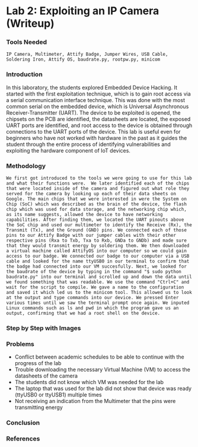 # Lab 2: Exploiting an IP Camera (Writeup)
### Tools Needed
    IP Camera, Multimeter, Attify Badge, Jumper Wires, USB Cable, Soldering Iron, Attify OS, baudrate.py, rootpw.py, minicom 
### Introduction
  In this laboratory, the students explored Embedded Device Hacking. It started with the first exploitation technique, which is to gain root access via a serial communication interface technique. This was done with the most common serial on the embedded device, which is Universal Asynchronous Receiver-Transmitter (UART). The device to be exploited is opened, the chipsets on the PCB are identified, the datasheets are located, the exposed UART ports are identified, and root access to the device is obtained through connections to the UART ports of the device. This lab is useful even for beginners who have not worked with hardware in the past as it guides the student through the entire process of identifying vulnerabilities and exploiting the hardware component of IoT devices.
### Methodology
    We first got introduced to the tools we were going to use for this lab and what their functions were.  We later identified each of the chips that were located inside of the camera and figured out what role they served for the camera by looking up each of their data sheets on Google. The main chips that we were interested in were the System on Chip (SoC) which was described as the brain of the device, the flash chip which was used for data storage, and the networking chip which, as its name suggests, allowed the device to have networking capabilities. After finding them, we located the UART pinouts above the SoC chip and used our multimeter to identify the Receive (Rx), the Transmit (Tx), and the Ground (GND) pins. We connected each of those pins to our Attify Badge with our jumper cables with their other respective pins (Rxa to Txb, Txa to Rxb, GNDa to GNDb) and made sure that they would transmit energy by soldering them. We then downloaded a virtual machine called AttifyOS into our computer so we could gain access to our badge. We connected our badge to our computer via a USB cable and looked for the name ttyUSB0 in our terminal to confirm that the badge had connected into our VM succesfully. Next, we looked for the baudrate of the device by typing in the command "$ sudo python baudrate.py" into our terminal and scrolled up and down the data until we found something that was readable. We use the command "Ctrl+C" and wait for the script to compile. We gave a name to the configuration and saved it which led us to the minicom tool. This allowed us to look at the output and type commands into our device. We pressed Enter various times until we saw the terminal prompt once again. We inputed Linux commands such as ls and pwd in which the program gave us an output, confirming that we had a root shell on the device.

### Step by Step with Images
### Problems
- Conflict between academic schedules to be able to continue with the progress of the lab
- Trouble downloading the necessary Virtual Machine (VM) to access the datasheets of the camera
- The students did not know which VM was needed for the lab
- The laptop that was used for the lab did not show that device was ready (ttyUSB0 or ttyUSB1) multiple times
- Not receiving an indication from the Multimeter that the pins were transmitting energy
### Conclusion
### References
